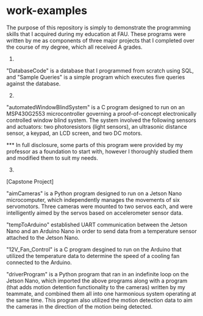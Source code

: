 # work-examples

The purpose of this repository is simply to demonstrate the programming skills that I acquired during my education at FAU. These programs were written by me as components of three major projects that I completed over the course of my degree, which all received A grades. 

1. 

"DatabaseCode" is a database that I programmed from scratch using SQL, and "Sample Queries" is a simple program which executes five queries against the database. 

2. 

"automatedWindowBlindSystem" is a C program designed to run on an MSP430G2553 microcontroller governing a proof-of-concept electronically controlled window blind system. The system involved the following sensors and actuators: two photoresistors (light sensors), an ultrasonic distance sensor, a keypad, an LCD screen, and two DC motors. 

*** In full disclosure, some parts of this program were provided by my professor as a foundation to start with, however I thoroughly studied them and modified them to suit my needs.

3. 

[Capstone Project] 

"aimCameras" is a Python program designed to run on a Jetson Nano microcomputer, which independently manages the movements of six servomotors. Three cameras were mounted to two servos each, and were intelligently aimed by the servos based on accelerometer sensor data. 

"tempToArduino" established UART communication between the Jetson Nano and an Arduino Nano in order to send data from a temperature sensor attached to the Jetson Nano. 

"12V_Fan_Control" is a C program desgined to run on the Arduino that utilized the temperature data to determine the speed of a cooling fan connected to the Arduino. 

"driverProgram" is a Python program that ran in an indefinite loop on the Jetson Nano, which imported the above programs along with a program (that adds motion detention functionality to the cameras) written by my teammate, and combined them all into one harmonious system operating at the same time. This program also utilized the motion detection data to aim the cameras in the direction of the motion being detected. 
